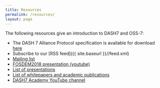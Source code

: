```yaml
---
title: Resources
permalink: /resources/
layout: page
---
```


The following resources give an introduction to DASH7 and OSS-7:

+ The DASH 7 Alliance Protocol specification is available for download [here](http://www.dash7-alliance.org/specification/)
+ Subscribe to our [RSS feed]({{ site.baseurl }}//feed.xml)
+ [Mailing list](http://groups.google.com/group/dash7-ap-oss)
+ [FOSDEM2018 presentation (youtube)](https://www.youtube.com/watch?v=T122BjX2Q3E)
+ [List of presentations](http://www.dash7-alliance.org/presentations/)
+ [List of whitepapers and academic publications](http://www.dash7-alliance.org/whitepapers/)
+ [DASH7 Academy YouTube channel](https://www.youtube.com/channel/UCPUBPUQ-RPhY_FcYJRaCkig)
